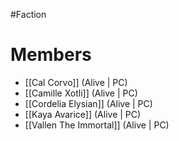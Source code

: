 #Faction
# Members
- [[Cal Corvo]] (Alive | PC)
- [[Camille Xotli]] (Alive | PC)
- [[Cordelia Elysian]] (Alive | PC)
- [[Kaya Avarice]] (Alive | PC)
- [[Vallen The Immortal]] (Alive | PC)